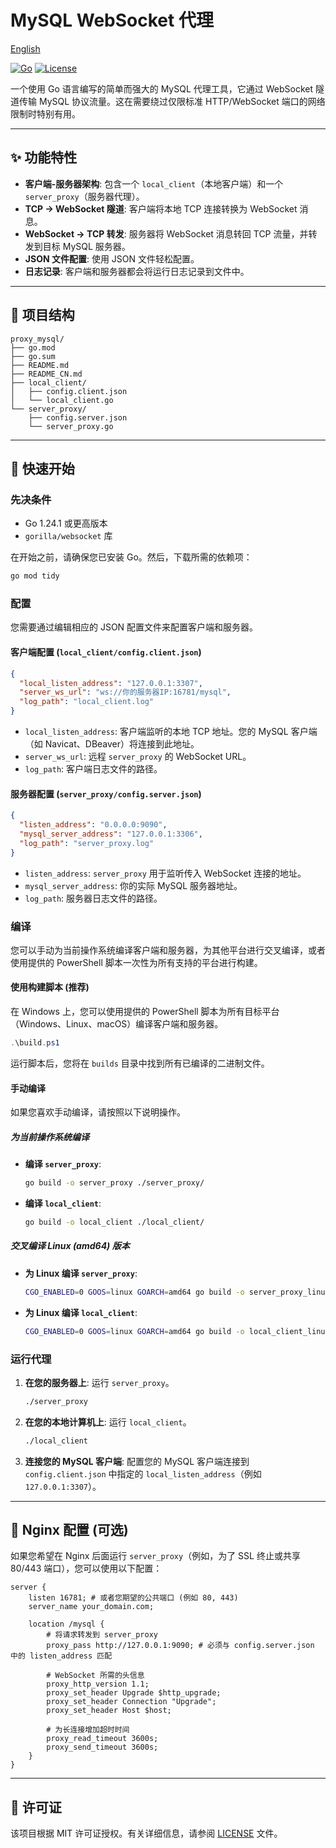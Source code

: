 # MySQL WebSocket 代理

[English](README.md)

[![Go](https://img.shields.io/badge/Go-1.24.1+-00ADD8?style=for-the-badge&logo=go)](https://golang.org/)
[![License](https://img.shields.io/badge/License-MIT-blue.svg?style=for-the-badge)](https://opensource.org/licenses/MIT)

一个使用 Go 语言编写的简单而强大的 MySQL 代理工具，它通过 WebSocket 隧道传输 MySQL 协议流量。这在需要绕过仅限标准 HTTP/WebSocket 端口的网络限制时特别有用。

---

## ✨ 功能特性

- **客户端-服务器架构**: 包含一个 `local_client`（本地客户端）和一个 `server_proxy`（服务器代理）。
- **TCP -> WebSocket 隧道**: 客户端将本地 TCP 连接转换为 WebSocket 消息。
- **WebSocket -> TCP 转发**: 服务器将 WebSocket 消息转回 TCP 流量，并转发到目标 MySQL 服务器。
- **JSON 文件配置**: 使用 JSON 文件轻松配置。
- **日志记录**: 客户端和服务器都会将运行日志记录到文件中。

---

## 📂 项目结构

```
proxy_mysql/
├── go.mod
├── go.sum
├── README.md
├── README_CN.md
├── local_client/
│   ├── config.client.json
│   └── local_client.go
└── server_proxy/
    ├── config.server.json
    └── server_proxy.go
```

---

## 🚀 快速开始

### 先决条件

- Go 1.24.1 或更高版本
- `gorilla/websocket` 库

在开始之前，请确保您已安装 Go。然后，下载所需的依赖项：

```bash
go mod tidy
```

### 配置

您需要通过编辑相应的 JSON 配置文件来配置客户端和服务器。

#### 客户端配置 (`local_client/config.client.json`)

```json
{
  "local_listen_address": "127.0.0.1:3307",
  "server_ws_url": "ws://你的服务器IP:16781/mysql",
  "log_path": "local_client.log"
}
```

- `local_listen_address`: 客户端监听的本地 TCP 地址。您的 MySQL 客户端（如 Navicat、DBeaver）将连接到此地址。
- `server_ws_url`: 远程 `server_proxy` 的 WebSocket URL。
- `log_path`: 客户端日志文件的路径。

#### 服务器配置 (`server_proxy/config.server.json`)

```json
{
  "listen_address": "0.0.0.0:9090",
  "mysql_server_address": "127.0.0.1:3306",
  "log_path": "server_proxy.log"
}
```

- `listen_address`: `server_proxy` 用于监听传入 WebSocket 连接的地址。
- `mysql_server_address`: 你的实际 MySQL 服务器地址。
- `log_path`: 服务器日志文件的路径。

### 编译

您可以手动为当前操作系统编译客户端和服务器，为其他平台进行交叉编译，或者使用提供的 PowerShell 脚本一次性为所有支持的平台进行构建。

#### 使用构建脚本 (推荐)

在 Windows 上，您可以使用提供的 PowerShell 脚本为所有目标平台（Windows、Linux、macOS）编译客户端和服务器。

```powershell
.\build.ps1
```

运行脚本后，您将在 `builds` 目录中找到所有已编译的二进制文件。

#### 手动编译

如果您喜欢手动编译，请按照以下说明操作。

##### 为当前操作系统编译

- **编译 `server_proxy`**:
  ```bash
  go build -o server_proxy ./server_proxy/
  ```
- **编译 `local_client`**:
  ```bash
  go build -o local_client ./local_client/
  ```

##### 交叉编译 Linux (amd64) 版本

- **为 Linux 编译 `server_proxy`**:
  ```bash
  CGO_ENABLED=0 GOOS=linux GOARCH=amd64 go build -o server_proxy_linux ./server_proxy/
  ```
- **为 Linux 编译 `local_client`**:
  ```bash
  CGO_ENABLED=0 GOOS=linux GOARCH=amd64 go build -o local_client_linux ./local_client/
  ```

### 运行代理

1.  **在您的服务器上**: 运行 `server_proxy`。
    ```bash
    ./server_proxy
    ```

2.  **在您的本地计算机上**: 运行 `local_client`。
    ```bash
    ./local_client
    ```

3.  **连接您的 MySQL 客户端**: 配置您的 MySQL 客户端连接到 `config.client.json` 中指定的 `local_listen_address`（例如 `127.0.0.1:3307`）。

---

## 🔌 Nginx 配置 (可选)

如果您希望在 Nginx 后面运行 `server_proxy`（例如，为了 SSL 终止或共享 80/443 端口），您可以使用以下配置：

```nginx
server {
    listen 16781; # 或者您期望的公共端口 (例如 80, 443)
    server_name your_domain.com;

    location /mysql {
        # 将请求转发到 server_proxy
        proxy_pass http://127.0.0.1:9090; # 必须与 config.server.json 中的 listen_address 匹配

        # WebSocket 所需的头信息
        proxy_http_version 1.1;
        proxy_set_header Upgrade $http_upgrade;
        proxy_set_header Connection "Upgrade";
        proxy_set_header Host $host;

        # 为长连接增加超时时间
        proxy_read_timeout 3600s;
        proxy_send_timeout 3600s;
    }
}
```

---

## 📄 许可证

该项目根据 MIT 许可证授权。有关详细信息，请参阅 [LICENSE](https://opensource.org/licenses/MIT) 文件。
